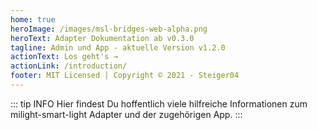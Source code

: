 ```yaml
---
home: true
heroImage: /images/msl-bridges-web-alpha.png
heroText: Adapter Dokumentation ab v0.3.0
tagline: Admin und App - aktuelle Version v1.2.0
actionText: Los geht's →
actionLink: /introduction/
footer: MIT Licensed | Copyright © 2021 - Steiger04
---
```

::: tip INFO
Hier findest Du hoffentlich viele hilfreiche Informationen zum milight-smart-light Adapter und der zugehörigen
App.
:::


